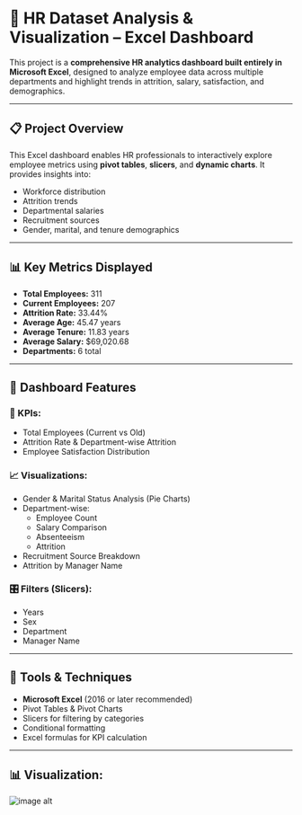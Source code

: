 # 👥 HR Dataset Analysis & Visualization – Excel Dashboard

This project is a **comprehensive HR analytics dashboard built entirely in Microsoft Excel**, designed to analyze employee data across multiple departments and highlight trends in attrition, salary, satisfaction, and demographics.


---

## 📋 Project Overview

This Excel dashboard enables HR professionals to interactively explore employee metrics using **pivot tables**, **slicers**, and **dynamic charts**. It provides insights into:
- Workforce distribution
- Attrition trends
- Departmental salaries
- Recruitment sources
- Gender, marital, and tenure demographics

---

## 📊 Key Metrics Displayed

- **Total Employees:** 311  
- **Current Employees:** 207  
- **Attrition Rate:** 33.44%  
- **Average Age:** 45.47 years  
- **Average Tenure:** 11.83 years  
- **Average Salary:** $69,020.68  
- **Departments:** 6 total  

---

## 📌 Dashboard Features

### 🎯 KPIs:
- Total Employees (Current vs Old)
- Attrition Rate & Department-wise Attrition
- Employee Satisfaction Distribution

### 📈 Visualizations:
- Gender & Marital Status Analysis (Pie Charts)
- Department-wise:
  - Employee Count
  - Salary Comparison
  - Absenteeism
  - Attrition
- Recruitment Source Breakdown
- Attrition by Manager Name

### 🎛 Filters (Slicers):
- Years
- Sex
- Department
- Manager Name

---

## 🧰 Tools & Techniques

- **Microsoft Excel** (2016 or later recommended)
- Pivot Tables & Pivot Charts
- Slicers for filtering by categories
- Conditional formatting
- Excel formulas for KPI calculation

---

## 📊 Visualization:
![image alt](https://github.com/Ankita-Wasekar/HR-Dataset-Project/blob/19e53ded91463e9f9b8cf061dac1f5abaea64574/HR%20dataset%20Dashboard.png)

